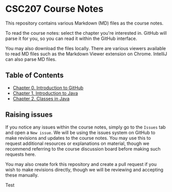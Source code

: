 # CSC207 Course Notes
This repository contains various Markdown (MD) files as the course notes.

To read the course notes: select the chapter you're interested in. GitHub will parse it for you, so you can read it within the GitHub interface.

You may also download the files locally. There are various viewers available to read MD files such as the Markdown Viewer extension on Chrome. IntelliJ can also parse MD files.

## Table of Contents

- [Chapter 0. Introduction to GitHub](00-introduction-to-git.md)
- [Chapter 1. Introduction to Java](01-introduction-to-java.md)
- [Chapter 2. Classes in Java](02-classes-in-java.md)

## Raising issues
If you notice any issues within the course notes, simply go to the `Issues` tab and open a `New issue`. We will be using the issues system on GitHub to make revisions and updates to the course notes. You may use this to request additional resources or explanations on material, though we recommend referring to the course discussion board before making such requests here.

You may also create fork this repository and create a pull request if you wish to make revisions directly, though we will be reviewing and accepting these manually.

Test